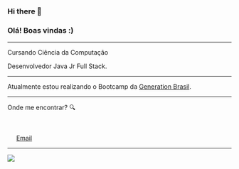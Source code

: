 ### Hi there 👋

<!--
**roullerk/roullerk** is a ✨ _special_ ✨ repository because its `README.md` (this file) appears on your GitHub profile.

Here are some ideas to get you started:

- 🔭 I’m currently working on ...
- 🌱 I’m currently learning ...
- 👯 I’m looking to collaborate on ...
- 🤔 I’m looking for help with ...
- 💬 Ask me about ...
- 📫 How to reach me: ...
- 😄 Pronouns: ...
- ⚡ Fun fact: ...
-->
### Olá! Boas vindas :) 

---

Cursando Ciência da Computação


Desenvolvedor Java Jr Full Stack.
 
---

Atualmente estou realizando o Bootcamp da [Generation Brasil](https://brazil.generation.org/).  

---

Onde me encontrar? :mag:  

<a href="https://www.linkedin.com/in/leticiasilvar"><img src="https://github.com/leticiadasilva/leticiadasilva/blob/main/images/linkedin.png" width="16"></img></a>

<a href="victorfrds@gmail.com"><img src="https://github.com/leticiadasilva/leticiadasilva/blob/main/images/email.png" width="16"></img></a> [Email](mail:victorfrds@gmail.com)  

---  

![](https://komarev.com/ghpvc/?username=roullerk&color=blue&style=flat)
